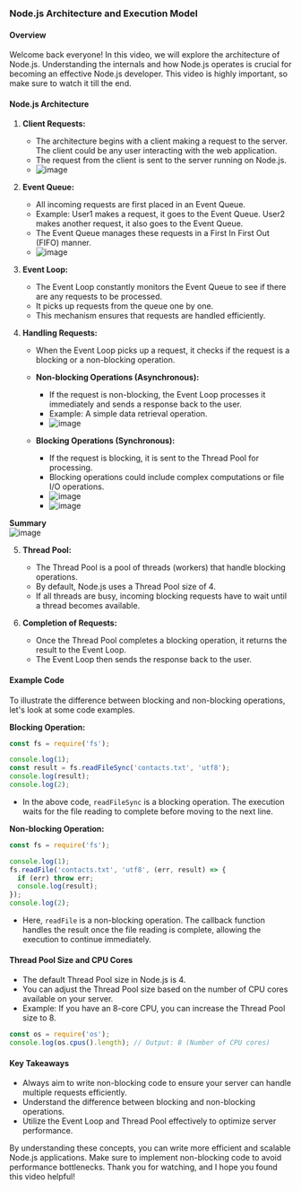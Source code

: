 

### Node.js Architecture and Execution Model

#### Overview

Welcome back everyone! In this video, we will explore the architecture of Node.js. Understanding the internals and how Node.js operates is crucial for becoming an effective Node.js developer. This video is highly important, so make sure to watch it till the end.

#### Node.js Architecture

1. **Client Requests:**
   - The architecture begins with a client making a request to the server. The client could be any user interacting with the web application.
   - The request from the client is sent to the server running on Node.js.
   - ![image](https://github.com/Akmeena4u/Web-Development-Bootcamp/assets/93425334/6b3bf114-a74b-44a5-b286-b36dbaca83b8)


2. **Event Queue:**
   - All incoming requests are first placed in an Event Queue.
   - Example: User1 makes a request, it goes to the Event Queue. User2 makes another request, it also goes to the Event Queue.
   - The Event Queue manages these requests in a First In First Out (FIFO) manner.
   - ![image](https://github.com/Akmeena4u/Web-Development-Bootcamp/assets/93425334/6b3bf114-a74b-44a5-b286-b36dbaca83b8)


3. **Event Loop:**
   - The Event Loop constantly monitors the Event Queue to see if there are any requests to be processed.
   - It picks up requests from the queue one by one.
   - This mechanism ensures that requests are handled efficiently.

4. **Handling Requests:**
   - When the Event Loop picks up a request, it checks if the request is a blocking or a non-blocking operation.
   - **Non-blocking Operations (Asynchronous):**
     - If the request is non-blocking, the Event Loop processes it immediately and sends a response back to the user.
     - Example: A simple data retrieval operation.
     - ![image](https://github.com/Akmeena4u/Web-Development-Bootcamp/assets/93425334/1f110e03-4d90-4baf-a870-da9fce916603)

   - **Blocking Operations (Synchronous):**
     - If the request is blocking, it is sent to the Thread Pool for processing.
     - Blocking operations could include complex computations or file I/O operations.
     - ![image](https://github.com/Akmeena4u/Web-Development-Bootcamp/assets/93425334/62eb9fdf-3302-4cab-b2b2-5d9849c6b997)
     - ![image](https://github.com/Akmeena4u/Web-Development-Bootcamp/assets/93425334/0f22375f-9e7c-403f-b799-bc812a37831a)

  **Summary**  
 ![image](https://github.com/Akmeena4u/Web-Development-Bootcamp/assets/93425334/299b9074-17b2-402b-b963-d69bc287aa85)
     


5. **Thread Pool:**
   - The Thread Pool is a pool of threads (workers) that handle blocking operations.
   - By default, Node.js uses a Thread Pool size of 4.
   - If all threads are busy, incoming blocking requests have to wait until a thread becomes available.

6. **Completion of Requests:**
   - Once the Thread Pool completes a blocking operation, it returns the result to the Event Loop.
   - The Event Loop then sends the response back to the user.

#### Example Code

To illustrate the difference between blocking and non-blocking operations, let's look at some code examples.

**Blocking Operation:**
```javascript
const fs = require('fs');

console.log(1);
const result = fs.readFileSync('contacts.txt', 'utf8');
console.log(result);
console.log(2);
```
- In the above code, `readFileSync` is a blocking operation. The execution waits for the file reading to complete before moving to the next line.

**Non-blocking Operation:**
```javascript
const fs = require('fs');

console.log(1);
fs.readFile('contacts.txt', 'utf8', (err, result) => {
  if (err) throw err;
  console.log(result);
});
console.log(2);
```
- Here, `readFile` is a non-blocking operation. The callback function handles the result once the file reading is complete, allowing the execution to continue immediately.

#### Thread Pool Size and CPU Cores

- The default Thread Pool size in Node.js is 4.
- You can adjust the Thread Pool size based on the number of CPU cores available on your server.
- Example: If you have an 8-core CPU, you can increase the Thread Pool size to 8.

```javascript
const os = require('os');
console.log(os.cpus().length); // Output: 8 (Number of CPU cores)
```

#### Key Takeaways

- Always aim to write non-blocking code to ensure your server can handle multiple requests efficiently.
- Understand the difference between blocking and non-blocking operations.
- Utilize the Event Loop and Thread Pool effectively to optimize server performance.

By understanding these concepts, you can write more efficient and scalable Node.js applications. Make sure to implement non-blocking code to avoid performance bottlenecks. Thank you for watching, and I hope you found this video helpful!
